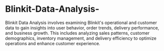 # Blinkit-Data-Analysis-
Blinkit Data Analysis involves examining Blinkit's operational and customer data to gain insights into user behavior, order trends, delivery performance, and business growth. This includes analyzing sales patterns, customer demographics, inventory management, and delivery efficiency to optimize operations and enhance customer experience.

